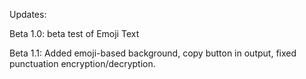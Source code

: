 Updates:

  Beta 1.0: beta test of Emoji Text

  Beta 1.1: Added emoji-based background, copy button in output, fixed punctuation encryption/decryption.
